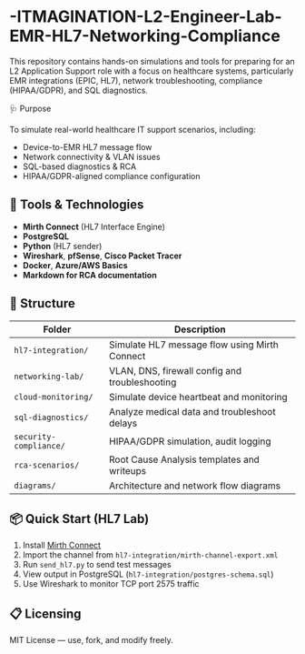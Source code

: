 # -ITMAGINATION-L2-Engineer-Lab-EMR-HL7-Networking-Compliance
This repository contains hands-on simulations and tools for preparing for an L2 Application Support role with a focus on healthcare systems, particularly EMR integrations (EPIC, HL7), network troubleshooting, compliance (HIPAA/GDPR), and SQL diagnostics.

 🩺 Purpose

To simulate real-world healthcare IT support scenarios, including:

- Device-to-EMR HL7 message flow
- Network connectivity & VLAN issues
- SQL-based diagnostics & RCA
- HIPAA/GDPR-aligned compliance configuration

## 🔧 Tools & Technologies

- **Mirth Connect** (HL7 Interface Engine)
- **PostgreSQL**
- **Python** (HL7 sender)
- **Wireshark**, **pfSense**, **Cisco Packet Tracer**
- **Docker**, **Azure/AWS Basics**
- **Markdown for RCA documentation**

## 📁 Structure

| Folder | Description |
|--------|-------------|
| `hl7-integration/` | Simulate HL7 message flow using Mirth Connect |
| `networking-lab/` | VLAN, DNS, firewall config and troubleshooting |
| `cloud-monitoring/` | Simulate device heartbeat and monitoring |
| `sql-diagnostics/` | Analyze medical data and troubleshoot delays |
| `security-compliance/` | HIPAA/GDPR simulation, audit logging |
| `rca-scenarios/` | Root Cause Analysis templates and writeups |
| `diagrams/` | Architecture and network flow diagrams |

## 📦 Quick Start (HL7 Lab)

1. Install [Mirth Connect](https://www.nextgen.com/products-and-services/integration-engine)
2. Import the channel from `hl7-integration/mirth-channel-export.xml`
3. Run `send_hl7.py` to send test messages
4. View output in PostgreSQL (`hl7-integration/postgres-schema.sql`)
5. Use Wireshark to monitor TCP port 2575 traffic

## 📋 Licensing

MIT License — use, fork, and modify freely.
